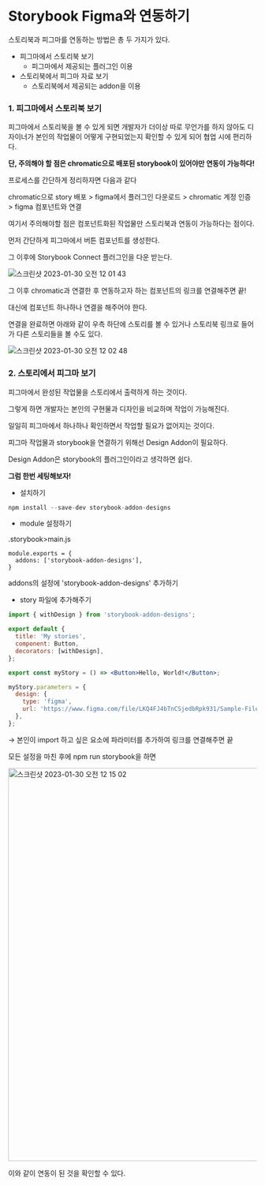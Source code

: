 # Storybook Figma와 연동하기

스토리북과 피그마를 연동하는 방법은 총 두 가지가 있다.

- 피그마에서 스토리북 보기
  - 피그마에서 제공되는 플러그인 이용
- 스토리북에서 피그마 자료 보기
  - 스토리북에서 제공되는 addon을 이용

### 1. 피그마에서 스토리북 보기

피그마에서 스토리북을 볼 수 있게 되면 개발자가 더이상 따로 무언가를 하지 않아도 디자이너가 본인의 작업물이 어떻게 구현되었는지 확인할 수 있게 되어 협업 시에 편리하다.

**단, 주의해야 할 점은 chromatic으로 배포된 storybook이 있어야만 연동이 가능하다!**

프로세스를 간단하게 정리하자면 다음과 같다

chromatic으로 story 배포 > figma에서 플러그인 다운로드 > chromatic 계정 인증 > figma 컴포넌트와 연결

여기서 주의해야할 점은 컴포넌트화된 작업물만 스토리북과 연동이 가능하다는 점이다.

먼저 간단하게 피그마에서 버튼 컴포넌트를 생성한다.

그 이후에 Storybook Connect 플러그인을 다운 받는다.

![스크린샷 2023-01-30 오전 12 01 43](https://user-images.githubusercontent.com/50559373/215336063-a0362a8d-9862-401e-9095-eb071b0f0755.png)


그 이후 chromatic과 연결한 후 연동하고자 하는 컴포넌트의 링크를 연결해주면 끝!

대신에 컴포넌트 하나하나 연결을 해주어야 한다.

연결을 완료하면 아래와 같이 우측 하단에 스토리를 볼 수 있거나 스토리북 링크로 들어가 다른 스토리들을 볼 수도 있다.

![스크린샷 2023-01-30 오전 12 02 48](https://user-images.githubusercontent.com/50559373/215336067-afeb03ed-e0cd-4b22-8315-29eeae365129.png)


### 2. 스토리에서 피그마 보기

피그마에서 완성된 작업물을 스토리에서 출력하게 하는 것이다.

그렇게 하면 개발자는 본인의 구현물과 디자인을 비교하며 작업이 가능해진다.

일일히 피그마에서 하나하나 확인하면서 작업할 필요가 없어지는 것이다.

피그마 작업물과 storybook을 연결하기 위해선 Design Addon이 필요하다.

Design Addon은 storybook의 플러그인이라고 생각하면 쉽다.

**그럼 한번 세팅해보자!**

- 설치하기

```jsx
npm install --save-dev storybook-addon-designs
```

- module 설정하기

.storybook>main.js

```
module.exports = {
  addons: ['storybook-addon-designs'],
}
```

addons의 설정에 'storybook-addon-designs' 추가하기

- story 파일에 추가해주기

```jsx
import { withDesign } from 'storybook-addon-designs';

export default {
  title: 'My stories',
  component: Button,
  decorators: [withDesign],
};

export const myStory = () => <Button>Hello, World!</Button>;

myStory.parameters = {
  design: {
    type: 'figma',
    url: 'https://www.figma.com/file/LKQ4FJ4bTnCSjedbRpk931/Sample-File',
  },
};
```

→ 본인이 import 하고 싶은 요소에 파라미터를 추가하여 링크를 연결해주면 끝

모든 설정을 마친 후에 npm run storybook을 하면

<img width="797" alt="스크린샷 2023-01-30 오전 12 15 02" src="https://user-images.githubusercontent.com/50559373/215336072-9136f189-6ccb-4632-bb1c-c5f484f68f2f.png">



이와 같이 연동이 된 것을 확인할 수 있다.
